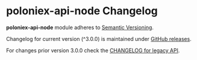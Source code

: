 # poloniex-api-node Changelog

**poloniex-api-node** module adheres to [Semantic Versioning](http://semver.org/).

Changelog for current version (^3.0.0) is maintained under [GitHub releases](https://github.com/dutu/poloniex-api-node/releases).

For changes prior version 3.0.0 check the [CHANGELOG for legacy API](https://github.com/dutu/poloniex-api-node/blob/legacy_API/CHANGELOG.md). 
